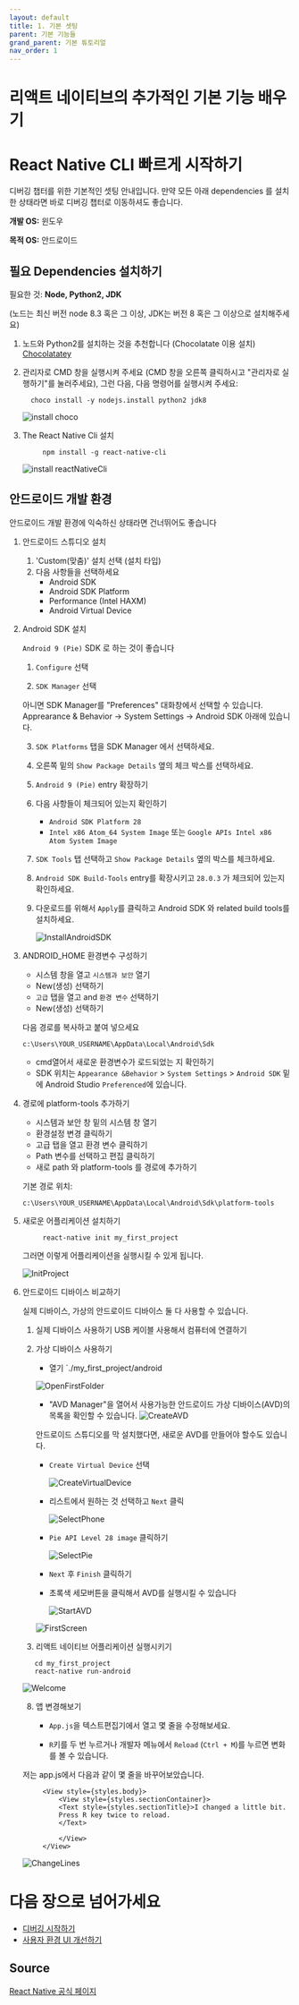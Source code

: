 ```yaml
---
layout: default
title: 1. 기본 셋팅
parent: 기본 기능들
grand_parent: 기본 튜토리얼
nav_order: 1
---
```


# 리액트 네이티브의 추가적인 기본 기능 배우기 

# React Native CLI 빠르게 시작하기 

디버깅 챕터를 위한 기본적인 셋팅 안내입니다.
만약 모든 아래 dependencies 를 설치한 상태라면 바로 디버깅 챕터로 이동하셔도 좋습니다.


__개발 OS:__ 윈도우

__목적 OS:__ 안드로이드

## 필요 Dependencies 설치하기 

필요한 것: __Node, Python2, JDK__

(노드는 최신 버전 node 8.3 혹은 그 이상, JDK는 버전 8 혹은 그 이상으로 설치해주세요)
 
1. 노드와 Python2를 설치하는 것을 추천합니다 (Chocolatate 이용 설치) [Chocolatatey](https://chocolatey.org/courses/installation/installing?method=installing-chocolatey)

2. 관리자로 CMD 창을 실행시켜 주세요 (CMD 창을 오른쪽 클릭하시고 "관리자로 실행하기"를 눌러주세요), 
    그런 다음, 다음 명령어를 실행시켜 주세요:

         choco install -y nodejs.install python2 jdk8 

    ![install choco](../images/choco_install.png)

3. The React Native Cli 설치

            npm install -g react-native-cli

    ![install reactNativeCli](../images/reactNativeCliInstall.png)

## 안드로이드 개발 환경 

안드로이드 개발 환경에 익숙하신 상태라면 건너뛰어도 좋습니다 

1. 안드로이드 스튜디오 설치 
    1. 'Custom(맞춤)' 설치 선택 (설치 타입)
    2. 다음 사항들을 선택하세요 
        + Android SDK
        + Android SDK Platform
        + Performance (Intel HAXM)
        + Android Virtual Device

2. Android SDK 설치


   `Android 9 (Pie)` SDK 로 하는 것이 좋습니다 
   
   
    1. `Configure` 선택
   
   2. `SDK Manager` 선택

    아니면 SDK Manager를 "Preferences" 대화창에서 선택할 수 있습니다.
    Apprearance & Behavior → System Settings → Android SDK 아래에 있습니다.

    3.  `SDK Platforms` 탭을 SDK Manager 에서 선택하세요.
    
    4. 오른쪽 밑의 `Show Package Details` 옆의 체크 박스를 선택하세요.

    5. `Android 9 (Pie)` entry 확장하기

    6. 다음 사항들이 체크되어 있는지 확인하기
        + `Android SDK Platform 28`
        + `Intel x86 Atom_64 System Image` 또는 `Google APIs Intel x86 Atom System Image`

    7. `SDK Tools` 탭 선택하고 `Show Package Details` 옆의 박스를 체크하세요.
    
    8. `Android SDK Build-Tools` entry를 확장시키고 `28.0.3` 가 체크되어 있는지 확인하세요. 

    9. 다운로드를 위해서 `Apply`를 클릭하고 Android SDK 와 related build tools를 설치하세요.


        ![InstallAndroidSDK](../images/installAndroidSDK.png)

3.  ANDROID_HOME 환경변수 구성하기 

    + 시스템 창을 열고 `시스템과 보안` 열기
    + New(생성) 선택하기
    + `고급` 탭을 열고 and `환경 변수` 선택하기 
    + New(생성) 선택하기 

    다음 경로를 복사하고 붙여 넣으세요 

    ```c:\Users\YOUR_USERNAME\AppData\Local\Android\Sdk```

    + cmd열어서 새로운 환경변수가 로드되었는 지 확인하기
    + SDK 위치는 `Appearance &Behavior` > `System Settings` > `Android SDK` 밑에 Android Studio `Preferenced`에 있습니다.

4. 경로에 platform-tools 추가하기

    + 시스템과 보안 창 밑의 시스템 창 열기
    + 환경설정 변경 클릭하기 
    + 고급 탭을 열고 환경 변수 클릭하기
    + Path 변수를 선택하고 편집 클릭하기 
    + 새로 path 와 platform-tools 를 경로에 추가하기

    기본 경로 위치:

    ```c:\Users\YOUR_USERNAME\AppData\Local\Android\Sdk\platform-tools```

5. 새로운 어플리케이션 설치하기 

            react-native init my_first_project

    그러면 이렇게 어플리케이션을 실행시킬 수 있게 됩니다. 

    ![InitProject](../images/initProject.png)

6. 안드로이드 디바이스 비교하기 

    실제 디바이스, 가상의 안드로이드 디바이스 둘 다 사용할 수 있습니다.

    1. 실제 디바이스 사용하기 
        USB 케이블 사용해서 컴퓨터에 연결하기 

    2. 가상 디바이스 사용하기  
       + 열기 `./my_first_project/android

        ![OpenFirstFolder](../images/openFirstFolder.png)

       + "AVD Manager"을 열어서 사용가능한 안드로이드 가상 디바이스(AVD)의 목록을 확인할 수 있습니다.
        ![CreateAVD](../images/createAVD.png)

     
       안드로이드 스튜디오를 막 설치했다면, 새로운 AVD를 만들어야 할수도 있습니다.

       + `Create Virtual Device` 선택

         ![CreateVirtualDevice](../images/createVirtualDevice.png)

       + 리스트에서 원하는 것 선택하고 `Next` 클릭

         ![SelectPhone](../images/selectPhone.png)

       + `Pie API Level 28 image` 클릭하기 

            ![SelectPie](../images/selectPie.png)

       + `Next` 후 `Finish` 클릭하기

       + 초록색 세모버튼을 클릭해서 AVD를 실행시킬 수 있습니다

            ![StartAVD](../images/startAVD.png)
       
        
        ![FirstScreen](../images/firstScreen.png)


    7. 리액트 네이티브 어플리케이션 실행시키기

     ```
        cd my_first_project
        react-native run-android
     ```

    ![Welcome](../images/welcomeToReact.png)

    8. 앱 변경해보기

        + `App.js`을 텍스트편집기에서 열고 몇 줄을 수정해보세요.
         
        + `R`키를 두 번 누르거나 개발자 메뉴에서 `Reload` (`Ctrl + M`)를 누르면 변화를 볼 수 있습니다. 

    저는 app.js에서 다음과 같이 몇 줄을 바꾸어보았습니다.

            <View style={styles.body}>
                <View style={styles.sectionContainer}>
                <Text style={styles.sectionTitle}>I changed a little bit.
                Press R key twice to reload. 
                </Text>

                </View>
            </View>
        
    ![ChangeLines](../images/changeLines.png)


# 다음 장으로 넘어가세요

- [디버깅 시작하기](../debugging/debugging-kr.md)
- [사용자 환경 UI 개선하기](../improve-user-interface.md)

## Source
[React Native 공식 페이지](https://facebook.github.io/react-native/docs/getting-started)